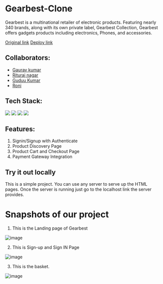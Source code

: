 # Gearbest-Clone

Gearbest is a   multinational retailer of electronic  products. Featuring nearly 340 brands, along with its own private label, Gearbest Collection, Gearbest offers gadgets products including electronics, Phones, and accessories. 


[Original link](https://www.gearbest.com/)
[Deploy link](https://famous-marzipan-49fcb5.netlify.app/)



## Collaborators:
- [Gaurav kumar](https://github.com/erGaurav13)
- [Rituraj nagar](https://github.com/riturajnagar)
- [Guduu Kumar](https://github.com/gudduchy)
- [Roni ](https://github.com/roni8420)



## Tech Stack:

<p>
   <img src="https://img.icons8.com/color/64/000000/javascript.png"/>
   <img src="https://img.icons8.com/color/64/000000/html-5.png"/>
   <img src="https://img.icons8.com/color/64/000000/css3.png" />
   <img src="https://img.icons8.com/color/64/000000/json.png"/>
</p>

## Features:
1. Signin/Signup with Authenticate 
2. Product Discovery Page
3. Product Cart and Checkout Page
4. Payment Gateway Integration 

## Try it out locally
This is a simple project. You can use any server to serve up the HTML pages. Once the server is running just go to the localhost link the server provides.

<h1>Snapshots of our project</h1>

1. This is the Landing page of Gearbest

![image](https://github.com/riturajnagar/gearbest-clone-/blob/main/images/Landing-Page-G.PNG)


2. This is Sign-up and Sign IN Page

![image](https://github.com/riturajnagar/gearbest-clone-/blob/main/images/Sigin-G.PNG)



3. This is the basket.

![image](https://github.com/riturajnagar/gearbest-clone-/blob/main/images/Cart-G.PNG)





